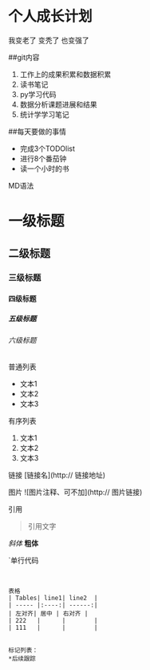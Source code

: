 # 个人成长计划

我变老了 变秃了 也变强了

##git内容
1. 工作上的成果积累和数据积累
2. 读书笔记
3. py学习代码
4. 数据分析课题进展和结果
5. 统计学学习笔记


##每天要做的事情
- 完成3个TODOlist
- 进行8个番茄钟
- 读一个小时的书



MD语法

# 一级标题
## 二级标题
### 三级标题
#### 四级标题
##### 五级标题
###### 六级标题


普通列表
- 文本1
- 文本2
- 文本3

有序列表

1. 文本1
2. 文本2
3. 文本3

链接
[链接名](http:// 链接地址)


图片
![图片注释、可不加](http:// 图片链接)


引用
>引用文字

*斜体*
**粗体**


`单行代码

```多行代码


表格
| Tables| line1| line2  |
| ----- |:----:| ------:|
| 左对齐| 居中 | 右对齐 |
| 222   |      |        |
| 111   |      |        |


标记列表：
*后续跟踪





